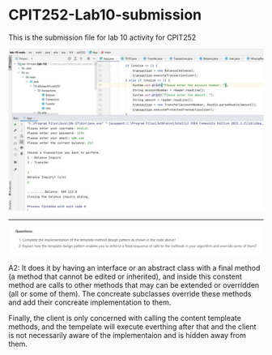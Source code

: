 # CPIT252-Lab10-submission
This is the submission file for lab 10 activity for CPIT252

![output](output.jpg)

-----------

![questions](questions.jpg)

A2: It does it by having an interface or an abstract class with a final method (a method that cannot be edited or inherited), and inside this constent method are calls to other methods that may can be extended or overridden (all or some of them). The concreate subclasses override these methods and add their concreate implementation to them.

Finally, the client is only concerned with calling the content templeate methods, and the tempelate will execute everthing after that and the client is not necessarily aware of the implementaion and is hidden away from them.
